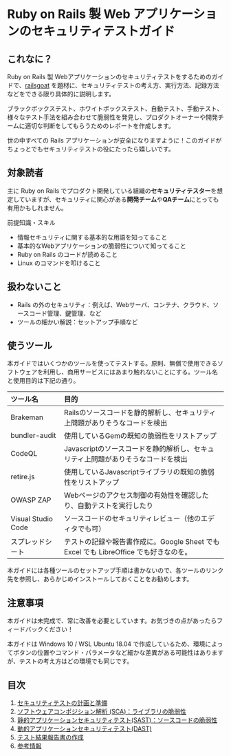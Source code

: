 # Ruby on Rails 製 Web アプリケーションのセキュリティテストガイド

## これなに？

Ruby on Rails 製 Webアプリケーションのセキュリティテストをするためのガイドで、[railsgoat](https://github.com/OWASP/railsgoat) を題材に、セキュリティテストの考え方、実行方法、記録方法などをできる限り具体的に説明します。

ブラックボックステスト、ホワイトボックステスト、自動テスト、手動テスト、様々なテスト手法を組み合わせて脆弱性を発見し、プロダクトオーナーや開発チームに適切な判断をしてもらうためのレポートを作成します。

世の中すべての Rails アプリケーションが安全になりますように！このガイドがちょっとでもセキュリティテストの役にたったら嬉しいです。

## 対象読者

主に Ruby on Rails でプロダクト開発している組織の**セキュリティテスター**を想定していますが、セキュリティに関心がある**開発チーム**や**QAチーム**にとっても有用かもしれません。

前提知識・スキル

- 情報セキュリティに関する基本的な用語を知ってること
- 基本的なWebアプリケーションの脆弱性について知ってること
- Ruby on Rails のコードが読めること
- Linux のコマンドを叩けること

## 扱わないこと

- Rails の外のセキュリティ：例えば、Webサーバ、コンテナ、クラウド、ソースコード管理、鍵管理、など
- ツールの細かい解説：セットアップ手順など

## 使うツール

本ガイドではいくつかのツールを使ってテストする。原則、無償で使用できるソフトウェアを利用し、商用サービスにはあまり触れないことにする。ツール名と使用目的は下記の通り。

|ツール名|目的|
|:--|:--|
|Brakeman|Railsのソースコードを静的解析し、セキュリティ上問題がありそうなコードを検出|
|bundler-audit|使用しているGemの既知の脆弱性をリストアップ|
|CodeQL|Javascriptのソースコードを静的解析し、セキュリティ上問題がありそうなコードを検出|
|retire.js|使用しているJavascriptライブラリの既知の脆弱性をリストアップ|
|OWASP ZAP|Webページのアクセス制御の有効性を確認したり、自動テストを実行したり|
|Visual Studio Code|ソースコードのセキュリティレビュー（他のエディタでも可）|
|スプレッドシート|テストの記録や報告書作成に。Google Sheet でも Excel でも LibreOffice でも好きなのを。|

本ガイドには各種ツールのセットアップ手順は書かないので、各ツールのリンク先を参照し、あらかじめインストールしておくことをお勧めします。

## 注意事項

本ガイドは未完成で、常に改善を必要としています。お気づきの点があったらフィードバックください！

本ガイドは Windows 10 / WSL Ubuntu 18.04 で作成しているため、環境によってボタンの位置やコマンド・パラメータなど細かな差異がある可能性はありますが、テストの考え方はどの環境でも同じです。

## 目次

1. [セキュリティテストの計画と準備](1-0%20plan%20and%20prepare.md)
3. [ソフトウェアコンポジション解析 (SCA)：ライブラリの脆弱性](2-0%20sca.md)
4. [静的アプリケーションセキュリティテスト(SAST)：ソースコードの脆弱性](3-0%20sast%20source%20code.md)
5. [動的アプリケーションセキュリティテスト(DAST)](4-0%20dynamic%20testing.md)
6. [テスト結果報告書の作成](5-0%20reporting.md)
7. [参考情報](9-0%20references.md)

